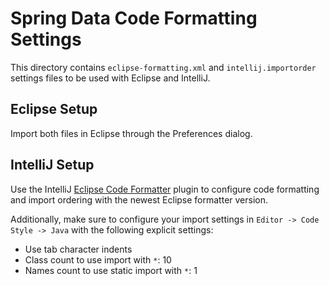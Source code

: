 # Spring Data Code Formatting Settings

This directory contains `eclipse-formatting.xml` and `intellij.importorder` settings files to be used with Eclipse and IntelliJ.

## Eclipse Setup

Import both files in Eclipse through the Preferences dialog.

## IntelliJ Setup

Use the IntelliJ [Eclipse Code Formatter](https://plugins.jetbrains.com/plugin/6546-eclipse-code-formatter) plugin to configure code formatting and import ordering with the newest Eclipse formatter version.

Additionally, make sure to configure your import settings in `Editor -> Code Style -> Java` with the following explicit settings:

* Use tab character indents
* Class count to use import with `*`: 10
* Names count to use static import with `*`: 1
